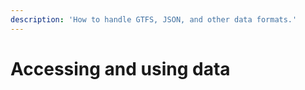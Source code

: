 ```yaml
---
description: 'How to handle GTFS, JSON, and other data formats.'
---
```


# Accessing and using data

